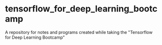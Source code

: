 # tensorflow_for_deep_learning_bootcamp
A repository for notes and programs created while taking the "Tensorflow for Deep Learning Bootcamp"
